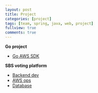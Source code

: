 ```yaml
---
layout: post
title: Project
categories: [project]
tags: [team, spring, java, web, project]
fullview: true
comments: true
---
```


**Go project**
- [Go AWS SDK](doc_goproject_kor)

**SBS voting platform**
- [Backend dev](doc_rm_spring)
- [AWS ops](elasticache)
- [Database](doc_rm_database)
